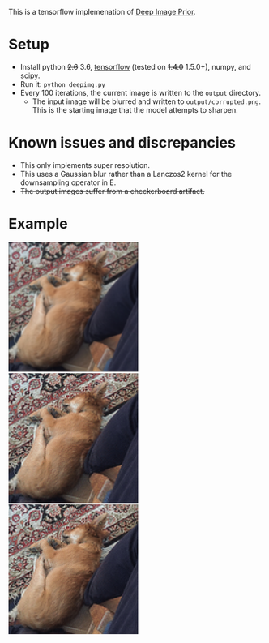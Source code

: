 This is a tensorflow implemenation of [Deep Image Prior](https://dmitryulyanov.github.io/deep_image_prior).

# Setup
- Install python ~~2.6~~ 3.6, [tensorflow](https://www.tensorflow.org/install/) (tested on ~~1.4.0~~ 1.5.0+), numpy, and scipy.
- Run it: `python deepimg.py`
- Every 100 iterations, the current image is written to the `output` directory.
  - The input image will be blurred and written to `output/corrupted.png`. This is the starting image that the model attempts to sharpen.

# Known issues and discrepancies
- This only implements super resolution.
- This uses a Gaussian blur rather than a Lanczos2 kernel for the downsampling operator in E.
- ~~The output images suffer from a checkerboard artifact.~~

# Example
![Blurred pupper](corrupt.png?raw=true "Original")
![2000 iterations pupper](2000_pupper.png?raw=true "After 2000 iterations")
![4000 iterations pupper](4000_pupper.png?raw=true "After 4000 iterations")
